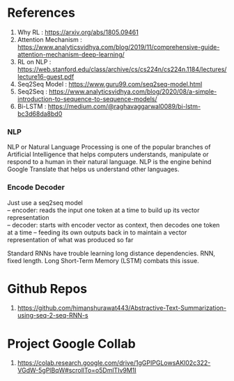 # References

1. Why RL : https://arxiv.org/abs/1805.09461
2. Attention Mechanism : https://www.analyticsvidhya.com/blog/2019/11/comprehensive-guide-attention-mechanism-deep-learning/
3. RL on NLP : https://web.stanford.edu/class/archive/cs/cs224n/cs224n.1184/lectures/lecture16-guest.pdf
4. Seq2Seq Model : https://www.guru99.com/seq2seq-model.html
5. Seq2Seq : https://www.analyticsvidhya.com/blog/2020/08/a-simple-introduction-to-sequence-to-sequence-models/
6. Bi-LSTM : https://medium.com/@raghavaggarwal0089/bi-lstm-bc3d68da8bd0

### NLP
NLP or Natural Language Processing is one of the popular branches of Artificial Intelligence that helps computers understands, manipulate or respond to a human in their natural language. NLP is the engine behind Google Translate that helps us understand other languages.

### Encode Decoder

Just use a seq2seq model<br/>
 – encoder: reads the input one token at a time to build up its vector representation</br>
 – decoder: starts with encoder vector as context, then decodes one token at a time – feeding its own outputs back in to maintain a vector representation of what was produced so far</br>

Standard RNNs have trouble learning long distance dependencies. RNN, fixed length. 
Long Short-Term Memory (LSTM) combats this issue.

# Github Repos
1. https://github.com/himanshurawat443/Abstractive-Text-Summarization-using-seq-2-seq-RNN-s

# Project Google Collab
1. https://colab.research.google.com/drive/1gGPIPGLowsAKl02c322-VGdW-5gPlBqW#scrollTo=o5DmlTIv9M1I

